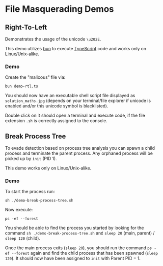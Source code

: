 # File Masquerading Demos

## Right-To-Left

Demonstrates the usage of the unicode `\u202E`.

This demo utilizes [bun](https://bun.sh/) to execute [TypeScript](https://www.typescriptlang.org/) code and works only on Linux/Unix-alike.

### Demo

Create the "malicous" file via:

```shell
bun demo-rtl.ts
```

You should now have an executable shell script file displayed as `solution_maths.jpg` (depends on your terminal/file explorer if unicode is enabled and/or this unicode symbol is blacklisted).

Double click on it should open a terminal and execute code, if the file extension `.sh` is correctly assigned to the console.

## Break Process Tree

To evade detection based on process tree analysis you can spawn a child process and terminate the parent process.
Any orphaned process will be picked up by `init` (PID 1).

This demo works only on Linux/Unix-alike.

### Demo

To start the process run:

```shell
sh ./demo-break-process-tree.sh
```

Now execute:

```shell
ps -ef --forest
```

You should be able to find the process you started by looking for the command `sh ./demo-break-process-tree.sh` and `sleep 20` (main, parent) / `sleep 120` (child).

Once the main process exits (`sleep 20`), you should run the command `ps -ef --forest` again and find the child process that has been spawned (`sleep 120`).
It should now have been assigned to `init` with Parent PID = 1.
